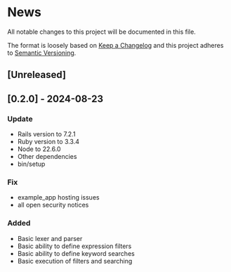 # News

All notable changes to this project will be documented in this file.

The format is loosely based on [Keep a Changelog] and this project adheres to
[Semantic Versioning].

  [Keep a Changelog]: http://keepachangelog.com/
  [Semantic Versioning]: http://semver.org/

## [Unreleased]

## [0.2.0] - 2024-08-23
### Update
- Rails version to 7.2.1
- Ruby version to 3.3.4
- Node to 22.6.0
- Other dependencies
- bin/setup

### Fix
- example_app hosting issues
- all open security notices

### Added

- Basic lexer and parser
- Basic ability to define expression filters
- Basic ability to define keyword searches
- Basic execution of filters and searching
